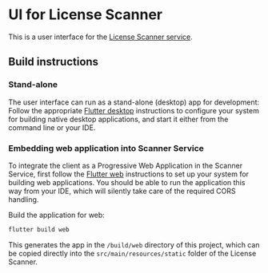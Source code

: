 # UI for License Scanner

This is a user interface for the [License Scanner 
service](https://github.com/philips-labs/license-scanner).

## Build instructions

### Stand-alone
The user interface can run as a stand-alone (desktop) app for 
development: Follow the appropriate [Flutter desktop](https://flutter.dev/desktop) 
instructions to configure your system for building native desktop
applications, and start it either from the command line or your IDE.

### Embedding web application into Scanner Service
To integrate the client as a Progressive Web Application in the 
Scanner Service, first follow the [Flutter web](https://flutter.dev/web) 
instructions to set up your system for building web applications. 
You should be able to run the application this way from your IDE, 
which will silently take care of the required CORS handling.

Build the application for web:
```bash
flutter build web
```

This generates the app in the `/build/web` directory of this project,
which can be copied directly into the `src/main/resources/static`
folder of the License Scanner.

